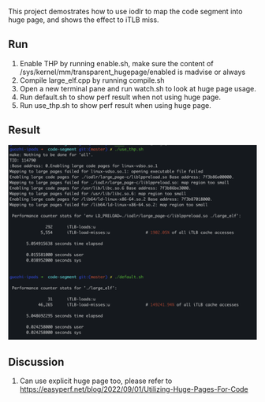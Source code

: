 This project demostrates how to use iodlr to map the code segment into huge page, and shows the effect to iTLB miss.

## Run

1. Enable THP by running enable.sh, make sure the content of /sys/kernel/mm/transparent\_hugepage/enabled is madvise or always
2. Compile large\_elf.cpp by running compile.sh
3. Open a new terminal pane and run watch.sh to look at huge page usage.
4. Run default.sh to show perf result when not using huge page.
5. Run use\_thp.sh to show perf result when using huge page.

## Result

![](./perf.png)

## Discussion

1. Can use explicit huge page too, please refer to https://easyperf.net/blog/2022/09/01/Utilizing-Huge-Pages-For-Code
